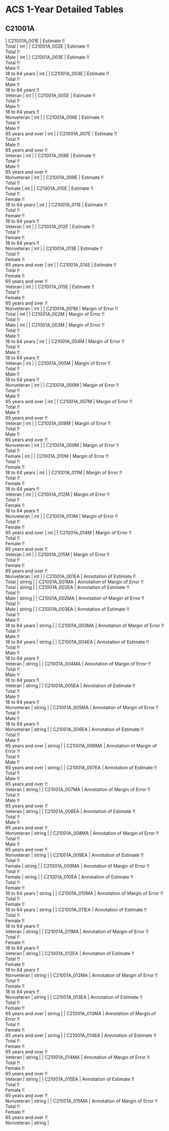# ACS 1-Year Detailed Tables

## C21001A

| C21001A_001E | Estimate !!<br>Total | int |
| C21001A_002E | Estimate !!<br>Total !!<br>Male | int |
| C21001A_003E | Estimate !!<br>Total !!<br>Male !!<br>18 to 64 years | int |
| C21001A_004E | Estimate !!<br>Total !!<br>Male !!<br>18 to 64 years !!<br>Veteran | int |
| C21001A_005E | Estimate !!<br>Total !!<br>Male !!<br>18 to 64 years !!<br>Nonveteran | int |
| C21001A_006E | Estimate !!<br>Total !!<br>Male !!<br>65 years and over | int |
| C21001A_007E | Estimate !!<br>Total !!<br>Male !!<br>65 years and over !!<br>Veteran | int |
| C21001A_008E | Estimate !!<br>Total !!<br>Male !!<br>65 years and over !!<br>Nonveteran | int |
| C21001A_009E | Estimate !!<br>Total !!<br>Female | int |
| C21001A_010E | Estimate !!<br>Total !!<br>Female !!<br>18 to 64 years | int |
| C21001A_011E | Estimate !!<br>Total !!<br>Female !!<br>18 to 64 years !!<br>Veteran | int |
| C21001A_012E | Estimate !!<br>Total !!<br>Female !!<br>18 to 64 years !!<br>Nonveteran | int |
| C21001A_013E | Estimate !!<br>Total !!<br>Female !!<br>65 years and over | int |
| C21001A_014E | Estimate !!<br>Total !!<br>Female !!<br>65 years and over !!<br>Veteran | int |
| C21001A_015E | Estimate !!<br>Total !!<br>Female !!<br>65 years and over !!<br>Nonveteran | int |
| C21001A_001M | Margin of Error !!<br>Total | int |
| C21001A_002M | Margin of Error !!<br>Total !!<br>Male | int |
| C21001A_003M | Margin of Error !!<br>Total !!<br>Male !!<br>18 to 64 years | int |
| C21001A_004M | Margin of Error !!<br>Total !!<br>Male !!<br>18 to 64 years !!<br>Veteran | int |
| C21001A_005M | Margin of Error !!<br>Total !!<br>Male !!<br>18 to 64 years !!<br>Nonveteran | int |
| C21001A_006M | Margin of Error !!<br>Total !!<br>Male !!<br>65 years and over | int |
| C21001A_007M | Margin of Error !!<br>Total !!<br>Male !!<br>65 years and over !!<br>Veteran | int |
| C21001A_008M | Margin of Error !!<br>Total !!<br>Male !!<br>65 years and over !!<br>Nonveteran | int |
| C21001A_009M | Margin of Error !!<br>Total !!<br>Female | int |
| C21001A_010M | Margin of Error !!<br>Total !!<br>Female !!<br>18 to 64 years | int |
| C21001A_011M | Margin of Error !!<br>Total !!<br>Female !!<br>18 to 64 years !!<br>Veteran | int |
| C21001A_012M | Margin of Error !!<br>Total !!<br>Female !!<br>18 to 64 years !!<br>Nonveteran | int |
| C21001A_013M | Margin of Error !!<br>Total !!<br>Female !!<br>65 years and over | int |
| C21001A_014M | Margin of Error !!<br>Total !!<br>Female !!<br>65 years and over !!<br>Veteran | int |
| C21001A_015M | Margin of Error !!<br>Total !!<br>Female !!<br>65 years and over !!<br>Nonveteran | int |
| C21001A_001EA | Annotation of Estimate !!<br>Total | string |
| C21001A_001MA | Annotation of Margin of Error !!<br>Total | string |
| C21001A_002EA | Annotation of Estimate !!<br>Total !!<br>Male | string |
| C21001A_002MA | Annotation of Margin of Error !!<br>Total !!<br>Male | string |
| C21001A_003EA | Annotation of Estimate !!<br>Total !!<br>Male !!<br>18 to 64 years | string |
| C21001A_003MA | Annotation of Margin of Error !!<br>Total !!<br>Male !!<br>18 to 64 years | string |
| C21001A_004EA | Annotation of Estimate !!<br>Total !!<br>Male !!<br>18 to 64 years !!<br>Veteran | string |
| C21001A_004MA | Annotation of Margin of Error !!<br>Total !!<br>Male !!<br>18 to 64 years !!<br>Veteran | string |
| C21001A_005EA | Annotation of Estimate !!<br>Total !!<br>Male !!<br>18 to 64 years !!<br>Nonveteran | string |
| C21001A_005MA | Annotation of Margin of Error !!<br>Total !!<br>Male !!<br>18 to 64 years !!<br>Nonveteran | string |
| C21001A_006EA | Annotation of Estimate !!<br>Total !!<br>Male !!<br>65 years and over | string |
| C21001A_006MA | Annotation of Margin of Error !!<br>Total !!<br>Male !!<br>65 years and over | string |
| C21001A_007EA | Annotation of Estimate !!<br>Total !!<br>Male !!<br>65 years and over !!<br>Veteran | string |
| C21001A_007MA | Annotation of Margin of Error !!<br>Total !!<br>Male !!<br>65 years and over !!<br>Veteran | string |
| C21001A_008EA | Annotation of Estimate !!<br>Total !!<br>Male !!<br>65 years and over !!<br>Nonveteran | string |
| C21001A_008MA | Annotation of Margin of Error !!<br>Total !!<br>Male !!<br>65 years and over !!<br>Nonveteran | string |
| C21001A_009EA | Annotation of Estimate !!<br>Total !!<br>Female | string |
| C21001A_009MA | Annotation of Margin of Error !!<br>Total !!<br>Female | string |
| C21001A_010EA | Annotation of Estimate !!<br>Total !!<br>Female !!<br>18 to 64 years | string |
| C21001A_010MA | Annotation of Margin of Error !!<br>Total !!<br>Female !!<br>18 to 64 years | string |
| C21001A_011EA | Annotation of Estimate !!<br>Total !!<br>Female !!<br>18 to 64 years !!<br>Veteran | string |
| C21001A_011MA | Annotation of Margin of Error !!<br>Total !!<br>Female !!<br>18 to 64 years !!<br>Veteran | string |
| C21001A_012EA | Annotation of Estimate !!<br>Total !!<br>Female !!<br>18 to 64 years !!<br>Nonveteran | string |
| C21001A_012MA | Annotation of Margin of Error !!<br>Total !!<br>Female !!<br>18 to 64 years !!<br>Nonveteran | string |
| C21001A_013EA | Annotation of Estimate !!<br>Total !!<br>Female !!<br>65 years and over | string |
| C21001A_013MA | Annotation of Margin of Error !!<br>Total !!<br>Female !!<br>65 years and over | string |
| C21001A_014EA | Annotation of Estimate !!<br>Total !!<br>Female !!<br>65 years and over !!<br>Veteran | string |
| C21001A_014MA | Annotation of Margin of Error !!<br>Total !!<br>Female !!<br>65 years and over !!<br>Veteran | string |
| C21001A_015EA | Annotation of Estimate !!<br>Total !!<br>Female !!<br>65 years and over !!<br>Nonveteran | string |
| C21001A_015MA | Annotation of Margin of Error !!<br>Total !!<br>Female !!<br>65 years and over !!<br>Nonveteran | string |

